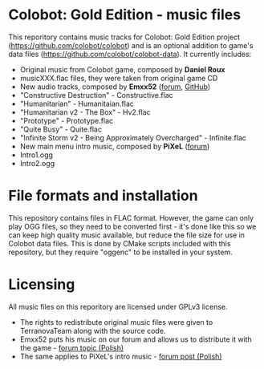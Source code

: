 # Colobot: Gold Edition - music files
This reporitory contains music tracks for Colobot: Gold Edition project (https://github.com/colobot/colobot) and is an optional addition to game's data files (https://github.com/colobot/colobot-data).
It currently includes:
* Original music from Colobot game, composed by **Daniel Roux**
 * musicXXX.flac files, they were taken from original game CD
* New audio tracks, composed by **Emxx52** ([forum](http://colobot.info/forum/memberlist.php?mode=viewprofile&u=68), [GitHub](https://github.com/Emxx52))
 * "Constructive Destruction" - Constructive.flac
 * "Humanitarian" - Humanitaian.flac
 * "Humanitarian v2 - The Box" - Hv2.flac
 * "Prototype" - Prototype.flac
 * "Quite Busy" - Quite.flac
 * "Infinite Storm v2 - Being Approximately Overcharged" - Infinite.flac
* New main menu intro music, composed by **PiXeL** ([forum](http://colobot.info/forum/memberlist.php?mode=viewprofile&u=243))
 * Intro1.ogg
 * Intro2.ogg

# File formats and installation
This repository contains files in FLAC format. However, the game can only play OGG files, so they need to be converted first - it's done like this so we can keep high quality music available, but reduce the file size for use in Colobot data files. This is done by CMake scripts included with this repository, but they require "oggenc" to be installed in your system.

# Licensing
All music files on this reporitory are licensed under GPLv3 license.
* The rights to redistribute original music files were given to TerranovaTeam along with the source code.
* Emxx52 puts his music on our forum and allows us to distribute it with the game - [forum topic (Polish)](http://colobot.info/forum/viewtopic.php?p=3242#p3242)
* The same applies to PiXeL's intro music - [forum post (Polish)](http://colobot.info/forum/viewtopic.php?f=17&t=354&p=3505#p3505)
